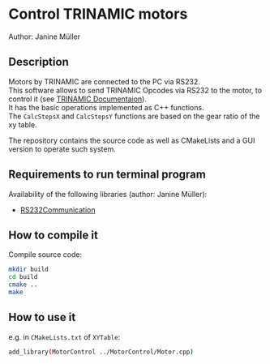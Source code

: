 # Control TRINAMIC motors
 Author: Janine Müller

## Description
Motors by TRINAMIC are connected to the PC via RS232.  
This software allows to send TRINAMIC Opcodes via RS232 to the motor, to control it (see [TRINAMIC Documentaion][1]).  
It has the basic operations implemented as C++ functions.  
The `CalcStepsX` and `CalcStepsY` functions are based on the gear ratio of the xy table.

The repository contains the source code as well as CMakeLists and a GUI version to operate such system.

## Requirements to run terminal program

Availability of the following libraries (author: Janine Müller):
* [RS232Communication][4]


## How to compile it
Compile source code:

```bash
mkdir build
cd build
cmake ..
make
```

## How to use it
e.g. in `CMakeLists.txt` of `XYTable`:  

```bash
add_library(MotorControl ../MotorControl/Motor.cpp)
```

[1]: http://www.mctechnology.nl/pdf/TMCL_reference_2015.pdf
[4]: https://git.e5.physik.tu-dortmund.de/jmueller/RS232communication